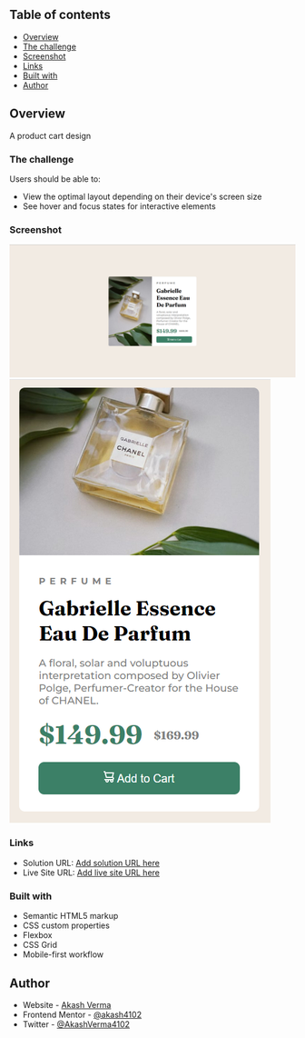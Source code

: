 ## Table of contents

  - [Overview](#overview)
  - [The challenge](#the-challenge)
  - [Screenshot](#screenshot)
  - [Links](#links)
  - [Built with](#built-with)
  - [Author](#author)

## Overview

A product cart design 

### The challenge

Users should be able to:

- View the optimal layout depending on their device's screen size
- See hover and focus states for interactive elements

### Screenshot

![](./screenshots/Screenshot%20(34).png)
![](./screenshots/Screenshot%20(35).png)

### Links

- Solution URL: [Add solution URL here](https://your-solution-url.com)
- Live Site URL: [Add live site URL here](https://your-live-site-url.com)

### Built with

- Semantic HTML5 markup
- CSS custom properties
- Flexbox
- CSS Grid
- Mobile-first workflow

## Author

- Website - [Akash Verma](https://akash4102.github.io/My-Portfolio/)
- Frontend Mentor - [@akash4102](https://www.frontendmentor.io/profile/akash4102)
- Twitter - [@AkashVerma4102](https://www.twitter.com/AkashVerma4102)
